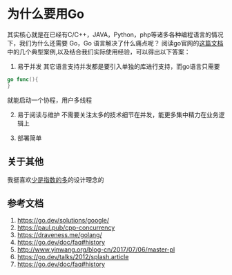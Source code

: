 # 为什么要用Go
其实核心就是在已经有C/C++，JAVA，Python，php等诸多各种编程语言的情况下，我们为什么还需要 Go，Go 语言解决了什么痛点呢？
阅读go官网的[这篇文档](https://go.dev/solutions/google/)中的几个典型案例,以及结合我们实际使用经验，可以得出以下答案： 

1. 易于并发
其它语言支持并发都是要引入单独的库进行支持，而go语言只需要
```go
go func(){
}
```
就能启动一个协程，用户多线程

2. 易于阅读与维护
不需要关注太多的技术细节在并发，能更多集中精力在业务逻辑上

3. 部署简单


## 关于其他
我挺喜欢[少是指数的多](https://commandcenter.blogspot.com/2012/06/less-is-exponentially-more.html)的设计理念的  


## 参考文档
1. <https://go.dev/solutions/google/>
2. <https://paul.pub/cpp-concurrency>
3. <https://draveness.me/golang/>
4. <https://go.dev/doc/faq#history>
5. <http://www.yinwang.org/blog-cn/2017/07/06/master-pl>
6. <https://go.dev/talks/2012/splash.article>
7. <https://go.dev/doc/faq#history>